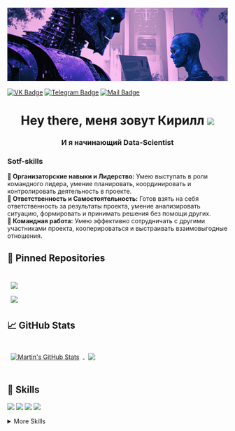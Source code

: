 [![Kirill's GitHub Banner](./assets/label.png)](https://vk.com/sugarrr.daddy)

[![VK Badge](https://img.shields.io/badge/VK-Profile-informational?style=flat&logo=twitter&logoColor=white&color=5d417a)](https://vk.com/sugarrr.daddy)
[![Telegram Badge](https://img.shields.io/badge/Telegram-Profile-informational?style=flat&logo=Telegram&logoColor=white&color=5d417a)](https://t.me/kama8ullet)
[![Mail Badge](https://img.shields.io/badge/Mail.ru-Profile-informational?style=flat&logo=Mail.ru&logoColor=white&color=5d417a)](mailto:kirill_vixrov@mail.ru")


<h1 align="center">Hey there, меня зовут Кирилл</a>
<img src="https://github.com/blackcater/blackcater/raw/main/images/Hi.gif" height="32"/></h1>
<h3 align="center">И я начинающий Data-Scientist</h3>

<h3 align="left">Sotf-skills</h3>

**:1st_place_medal: Организаторские навыки и Лидерство:** Умею выступать в роли командного лидера, умение планировать, координировать и контролировать деятельность в проекте. <br>
**:moyai: Ответственность и Самостоятельность:** Готов взять на себя ответственность за результаты проекта, умение анализировать ситуацию, формировать и принимать решения без помощи других. <br>
**:two_men_holding_hands: Командная работа:** Умею эффективно сотрудничать с другими участниками проекта, кооперироваться и выстраивать взаимовыгодные отношения.

## 📌 Pinned Repositories

<br>

<a href="https://github.com/kama8ullet/Yandex/">
  <img align="center" style="margin:0.5rem" src="https://github-readme-stats.vercel.app/api/pin/?username=kama8ullet&repo=Yandex&title_color=ffffff&text_color=c9cacc&icon_color=5d417a&bg_color=0a0e12" />
</a>

<br>

<a href="https://github.com/kama8ullet/Autoservice">
  <img align="center" style="margin:0.5rem" src="https://github-readme-stats.vercel.app/api/pin/?username=kama8ullet&repo=Autoservice&title_color=ffffff&text_color=c9cacc&icon_color=5d417a&bg_color=0a0e12" />
</a>


<br>

## &#x1f4c8; GitHub Stats

<br>

<a href="https://github.com/kama8ullet">
  <img align="center" style="margin:0.5rem" src="https://github-readme-stats.vercel.app/api?username=kama8ullet&show_icons=true&line_height=27&title_color=ffffff&text_color=c9cacc&icon_color=5d417a&bg_color=0a0e12" alt="Martin's GitHub Stats" />
</a>

<a href="https://github.com/kama8ullet">
  <img align="center" style="margin:0.5rem" src="https://github-readme-stats.vercel.app/api/top-langs/?username=kama8ullet&layout=demo&title_color=ffffff&text_color=c9cacc&icon_color=5d417a&bg_color=0a0e12" />
</a>

<br>
<br>

## 💼 Skills

![](https://img.shields.io/badge/Code-Python-informational?style=flat&logo=Python&logoColor=white&color=5d417a)
![](https://img.shields.io/badge/Code-TSQL-informational?style=flat&logo=MicrosoftSQLServer&logoColor=white&color=5d417a)
![](https://img.shields.io/badge/Code-CSharp-informational?style=flat&logo=c-sharp&logoColor=white&color=5d417a)
![](https://img.shields.io/badge/Code-.NET-informational?style=flat&logo=.net&logoColor=white&color=5d417a)


<details>
<summary>More Skills</summary>
<br>

![](https://img.shields.io/badge/Data-Pandas-informational?style=flat&logo=pandas&logoColor=white&color=5d417a)
![](https://img.shields.io/badge/Data-NumPy-informational?style=flat&logo=NumPy&logoColor=white&color=5d417a)
![](https://img.shields.io/badge/Data-PySpark-informational?style=flat&logo=PySpark&logoColor=white&color=5d417a)

<br>
  
![](https://img.shields.io/badge/Tools-Scikitlearn-informational?style=flat&logo=scikitlearn&logoColor=white&color=5d417a)
![](https://img.shields.io/badge/Tools-TensorFlow-informational?style=flat&logo=TensorFlow&logoColor=white&color=5d417a)
![](https://img.shields.io/badge/Tools-Keras-informational?style=flat&logo=Keras&logoColor=white&color=5d417a)
![](https://img.shields.io/badge/Tools-PyTorch-informational?style=flat&logo=PyTorch&logoColor=white&color=5d417a)

<br>

![](https://img.shields.io/badge/Visual-Matplotlib-informational?style=flat&logo=Matplotlib&logoColor=white&color=5d417a)
![](https://img.shields.io/badge/Visual-Seaborn-informational?style=flat&logo=Seaborn&logoColor=white&color=5d417a)

</details>
